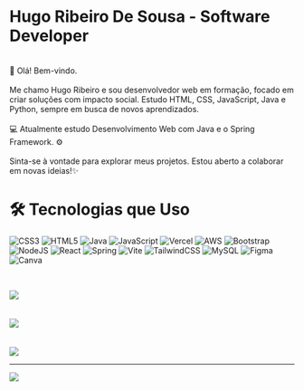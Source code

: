 # Hugo Ribeiro De Sousa - Software Developer
<br>
👋 Olá! Bem-vindo.<br><br>Me chamo Hugo Ribeiro e sou desenvolvedor web em formação, focado em criar soluções com impacto social. Estudo HTML, CSS, JavaScript, Java e Python, sempre em busca de novos aprendizados.<br><br>💻 Atualmente estudo Desenvolvimento Web com Java e o Spring Framework. ⚙️<br><br>Sinta-se à vontade para explorar meus projetos. Estou aberto a colaborar em novas ideias!✨

<br>

# 🛠️ Tecnologias que Uso

![CSS3](https://img.shields.io/badge/css3-%231572B6.svg?style=flat-square&logo=css3&logoColor=white) ![HTML5](https://img.shields.io/badge/html5-%23E34F26.svg?style=flat-square&logo=html5&logoColor=white) ![Java](https://img.shields.io/badge/java-%23ED8B00.svg?style=flat-square&logo=openjdk&logoColor=white) ![JavaScript](https://img.shields.io/badge/javascript-%23323330.svg?style=flat-square&logo=javascript&logoColor=%23F7DF1E) ![Vercel](https://img.shields.io/badge/vercel-%23000000.svg?style=flat-square&logo=vercel&logoColor=white) ![AWS](https://img.shields.io/badge/AWS-%23FF9900.svg?style=flat-square&logo=amazon-aws&logoColor=white) ![Bootstrap](https://img.shields.io/badge/bootstrap-%238511FA.svg?style=flat-square&logo=bootstrap&logoColor=white)<br/> ![NodeJS](https://img.shields.io/badge/node.js-6DA55F?style=flat-square&logo=node.js&logoColor=white) ![React](https://img.shields.io/badge/react-%2320232a.svg?style=flat-square&logo=react&logoColor=%2361DAFB) ![Spring](https://img.shields.io/badge/spring-%236DB33F.svg?style=flat-square&logo=spring&logoColor=white) ![Vite](https://img.shields.io/badge/vite-%23646CFF.svg?style=flat-square&logo=vite&logoColor=white) ![TailwindCSS](https://img.shields.io/badge/tailwindcss-%2338B2AC.svg?style=flat-square&logo=tailwind-css&logoColor=white) ![MySQL](https://img.shields.io/badge/mysql-4479A1.svg?style=flat-square&logo=mysql&logoColor=white) ![Figma](https://img.shields.io/badge/figma-%23F24E1E.svg?style=flat-square&logo=figma&logoColor=white) ![Canva](https://img.shields.io/badge/Canva-%2300C4CC.svg?style=flat-square&logo=Canva&logoColor=white)


<br/>


![](https://github-readme-stats.vercel.app/api?username=hugoribeirodev&theme=rose_pine&hide_border=false&include_all_commits=false&count_private=false)<br><br><br>
![](https://github-readme-streak-stats.herokuapp.com/?user=hugoribeirodev&theme=rose_pine&hide_border=false)<br><br><br>
![](https://github-readme-stats.vercel.app/api/top-langs/?username=hugoribeirodev&theme=rose_pine&hide_border=false&include_all_commits=false&count_private=false&layout=compact)


---
[![](https://visitcount.itsvg.in/api?id=hugoribeirodev&icon=0&color=9)](https://visitcount.itsvg.in)

<!-- Proudly created with GPRM ( https://gprm.itsvg.in ) -->
